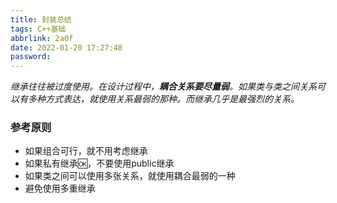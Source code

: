```yaml
---
title: 封装总结
tags: C++基础
abbrlink: 2a0f
date: 2022-01-20 17:27:48
password:
---
```










*继承往往被过度使用。在设计过程中，**耦合关系要尽量弱**。如果类与类之间关系可以有多种方式表达，就使用关系最弱的那种。而继承几乎是最强烈的关系。*



### 参考原则



* 如果组合可行，就不用考虑继承
* 如果私有继承🆗，不要使用public继承
* 如果类之间可以使用多张关系，就使用耦合最弱的一种
* 避免使用多重继承
